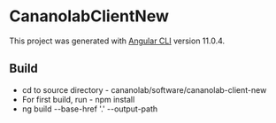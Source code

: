 # CananolabClientNew

This project was generated with [Angular CLI](https://github.com/angular/angular-cli) version 11.0.4.

## Build
- cd to source directory - cananolab/software/cananolab-client-new
- For first build, run - npm install
- ng build --base-href '.'  --output-path <destination path for compiled code> 
